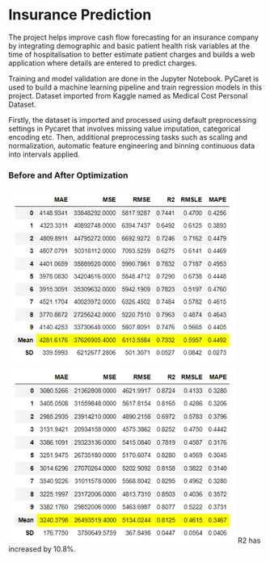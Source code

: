 # Insurance Prediction
The project helps improve cash flow forecasting for an insurance company by integrating demographic and basic patient health risk variables at the time of hospitalisation to better estimate patient charges and builds a web application where details are entered to predict charges.

Training and model validation are done in the Jupyter Notebook. PyCaret is used to build a machine learning pipeline and train regression models in this project. Dataset imported from Kaggle named as Medical Cost Personal Dataset.

Firstly, the dataset is imported and processed using default preprocessing settings in Pycaret that involves missing value imputation, categorical encoding etc. Then, additional preprocessing tasks such as scaling and normalization, automatic feature engineering and binning continuous data into intervals applied. 

### Before and After Optimization

<img src="https://github.com/Snehal-2310/Insurance-Bill-Prediction/blob/main/First%20approach.PNG" alt="drawing" width=450 height=350/> <img src="https://github.com/Snehal-2310/Insurance-Bill-Prediction/blob/main/Second%20Approach.PNG" alt="drawing" width=450 height=350/>
R2 has increased by 10.8%.



